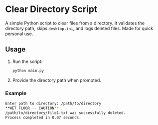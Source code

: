 # Clear Directory Script

A simple Python script to clear files from a directory. It validates the directory path, skips `desktop.ini`, and logs deleted files. Made for quick personal use.

## Usage
1. Run the script:
   ```bash
   python main.py
   ```
2. Provide the directory path when prompted.

### Example
```bash
Enter path to directory: /path/to/directory
**WET FLOOR -- CAUTION**
/path/to/directory/file1.txt was successfully deleted.
Process completed in 0.07 seconds.
```

